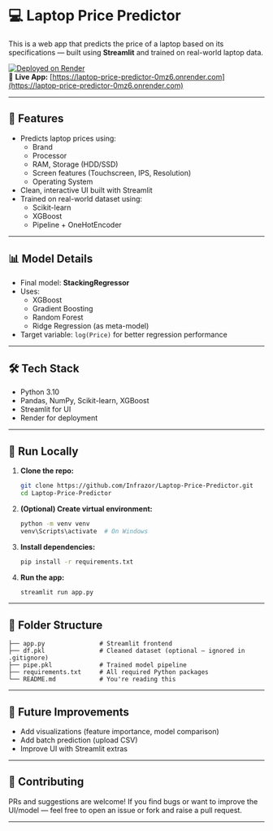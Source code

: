 
# 💻 Laptop Price Predictor

This is a web app that predicts the price of a laptop based on its specifications — built using **Streamlit** and trained on real-world laptop data.

[![Deployed on Render](https://img.shields.io/badge/Live%20Demo-Click%20Here-brightgreen)](https://laptop-price-predictor-0mz6.onrender.com)  
🔗 **Live App:** [https://laptop-price-predictor-0mz6.onrender.com](https://laptop-price-predictor-0mz6.onrender.com)

---

## 🚀 Features

- Predicts laptop prices using:
  - Brand
  - Processor
  - RAM, Storage (HDD/SSD)
  - Screen features (Touchscreen, IPS, Resolution)
  - Operating System
- Clean, interactive UI built with Streamlit
- Trained on real-world dataset using:
  - Scikit-learn
  - XGBoost
  - Pipeline + OneHotEncoder

---

## 📊 Model Details

- Final model: **StackingRegressor**
- Uses:
  - XGBoost
  - Gradient Boosting
  - Random Forest
  - Ridge Regression (as meta-model)
- Target variable: `log(Price)` for better regression performance

---

## 🛠️ Tech Stack

- Python 3.10
- Pandas, NumPy, Scikit-learn, XGBoost
- Streamlit for UI
- Render for deployment

---

## 🧪 Run Locally

1. **Clone the repo:**
   ```bash
   git clone https://github.com/Infrazor/Laptop-Price-Predictor.git
   cd Laptop-Price-Predictor
   ```

2. **(Optional) Create virtual environment:**
   ```bash
   python -m venv venv
   venv\Scripts\activate  # On Windows
   ```

3. **Install dependencies:**
   ```bash
   pip install -r requirements.txt
   ```

4. **Run the app:**
   ```bash
   streamlit run app.py
   ```

---

## 📁 Folder Structure

```
├── app.py               # Streamlit frontend
├── df.pkl               # Cleaned dataset (optional – ignored in .gitignore)
├── pipe.pkl             # Trained model pipeline
├── requirements.txt     # All required Python packages
└── README.md            # You're reading this
```

---

## 🧠 Future Improvements

- Add visualizations (feature importance, model comparison)
- Add batch prediction (upload CSV)
- Improve UI with Streamlit extras

---

## 🤝 Contributing

PRs and suggestions are welcome! If you find bugs or want to improve the UI/model — feel free to open an issue or fork and raise a pull request.

---

